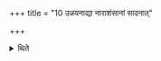 +++
title = "10 उन्नयनाद्या नाराशंसानां सादनात्"

+++

<details><summary>थिते</summary>

उन्नयनाद्या नाराशंसानां सादनात् १०
</details>
